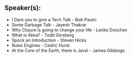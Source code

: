 ## Speaker(s): 

* I Dare you to give a Tech Talk - Bob Paulin
* Some Garbage Talk - Jayesh Thakrar
* Why Clojure is going to change your life - Lenko Donchev 
* What is Akka? - Todd Ginsberg 
* Spock an Introduction - Steven Hicks
* Rules Engines - Cedric Hurst
* At the Core of the Earth, there is Java! - James Gibbings 

